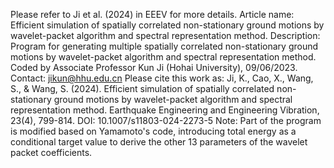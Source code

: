 
Please refer to Ji et al. (2024) in EEEV for more details.
Article name: Efficient simulation of spatially correlated non-stationary ground motions by wavelet-packet algorithm and spectral representation method.
Description: Program for generating multiple spatially correlated non-stationary ground motions by wavelet-packet algorithm and spectral representation method. Coded by Associate Professor Kun Ji (Hohai University), 09/06/2023.
Contact: jikun@hhu.edu.cn
Please cite this work as:
Ji, K., Cao, X., Wang, S., & Wang, S. (2024). Efficient simulation of spatially correlated non-stationary ground motions by wavelet-packet algorithm and spectral representation method. Earthquake Engineering and Engineering Vibration, 23(4), 799-814. DOI: 10.1007/s11803-024-2273-5
Note: Part of the program is modified based on Yamamoto's code, introducing total energy as a conditional target value to derive the other 13 parameters of the wavelet packet coefficients.
